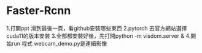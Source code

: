 # Faster-Rcnn
1.打開ppt 滑到最後一頁，看github安裝哪些東西
2.pytorch 去官方網站選擇cuda11的版本安裝
3.全部都安裝好後，先打開python -m visdom.server &
4.開始run 程式 webcam_demo.py是連續影像 
